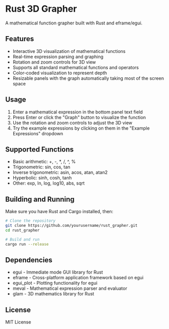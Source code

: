 # Rust 3D Grapher

A mathematical function grapher built with Rust and eframe/egui.

## Features

- Interactive 3D visualization of mathematical functions
- Real-time expression parsing and graphing
- Rotation and zoom controls for 3D view
- Supports all standard mathematical functions and operators
- Color-coded visualization to represent depth
- Resizable panels with the graph automatically taking most of the screen space

## Usage

1. Enter a mathematical expression in the bottom panel text field
2. Press Enter or click the "Graph" button to visualize the function
3. Use the rotation and zoom controls to adjust the 3D view
4. Try the example expressions by clicking on them in the "Example Expressions" dropdown

## Supported Functions

- Basic arithmetic: +, -, *, /, ^, %
- Trigonometric: sin, cos, tan
- Inverse trigonometric: asin, acos, atan, atan2
- Hyperbolic: sinh, cosh, tanh
- Other: exp, ln, log, log10, abs, sqrt

## Building and Running

Make sure you have Rust and Cargo installed, then:

```bash
# Clone the repository
git clone https://github.com/yourusername/rust_grapher.git
cd rust_grapher

# Build and run
cargo run --release
```

## Dependencies

- egui - Immediate mode GUI library for Rust
- eframe - Cross-platform application framework based on egui
- egui_plot - Plotting functionality for egui
- meval - Mathematical expression parser and evaluator
- glam - 3D mathematics library for Rust

## License

MIT License